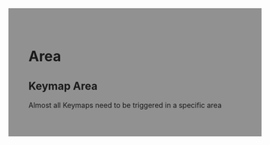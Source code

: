 <div style="background-color: #909190; padding: 40px;">

# Area
## Keymap Area
Almost all Keymaps need to be triggered in a specific area